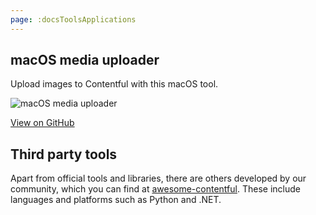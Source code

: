 ```yaml
---
page: :docsToolsApplications
---
```


## macOS media uploader

Upload images to Contentful with this macOS tool.

![macOS media uploader](https://images.contentful.com/tz3n7fnw4ujc/4kQwOdAZksQi8s6yuM8aq2/d3c99346b5ffc5b586f324ead59dd3e9/macos-media-uploader.png)

[View on GitHub](https://github.com/contentful/image-uploader-app)

## Third party tools

Apart from official tools and libraries, there are others developed by our community, which you can find at [awesome-contentful](https://github.com/contentful-labs/awesome-contentful). These include languages and platforms such as Python and .NET.

